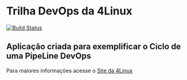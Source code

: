 # Trilha DevOps da 4Linux

<!-- Altere a Flag abaixo com sua URL do Travis -->
[![Build Status](https://travis-ci.org/arrudacelso/DevOpsLab-HelloWorld.svg?branch=master)](https://travis-ci.org/arrudacelso/DevOpsLab-HelloWorld)

## Aplicação criada para exemplificar o Ciclo de uma PipeLine DevOps


Para maiores informações acesse o [Site da 4Linux](https://www.4linux.com.br/cursos/devops)
